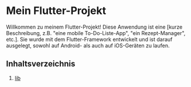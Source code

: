 # Mein Flutter-Projekt

Willkommen zu meinem Flutter-Projekt! Diese Anwendung ist eine [kurze Beschreibung, z.B. "eine mobile To-Do-Liste-App", "ein Rezept-Manager", etc.]. Sie wurde mit dem Flutter-Framework entwickelt und ist darauf ausgelegt, sowohl auf Android- als auch auf iOS-Geräten zu laufen.

## Inhaltsverzeichnis
1. [lib](portfolio_5500716/lib)


